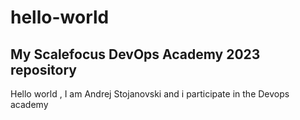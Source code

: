 # hello-world
## My Scalefocus DevOps Academy 2023 repository
Hello world , I am Andrej Stojanovski and i participate in the Devops academy
